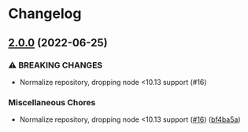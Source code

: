 # Changelog

## [2.0.0](https://www.github.com/gulpjs/async-settle/compare/v1.0.0...v2.0.0) (2022-06-25)


### ⚠ BREAKING CHANGES

* Normalize repository, dropping node <10.13 support (#16)

### Miscellaneous Chores

* Normalize repository, dropping node <10.13 support ([#16](https://www.github.com/gulpjs/async-settle/issues/16)) ([bf4ba5a](https://www.github.com/gulpjs/async-settle/commit/bf4ba5a5b75b3790c26d1ac424256859ca5f00cd))
